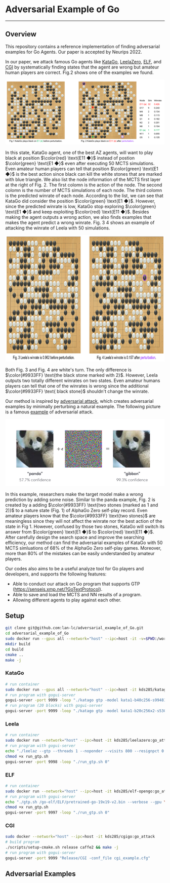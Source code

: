 # Adversarial Example of Go
------
## Overview
This repository contains a reference implementation of finding adversarial examples for Go Agents. Our paper is accepted by Neurips 2022. 

In our paper, we attack famous Go agents like [KataGo](https://github.com/lightvector/KataGo), [LeelaZero](https://github.com/leela-zero/leela-zero), [ELF](https://github.com/pytorch/ELF), and [CGI](https://arxiv.org/abs/2003.06212) by systematically finding states that the agent are wrong but amateur human players are correct. Fig.2 shows one of the examples we found. 

![](game11_mcts.png)

In this state, KataGo agent, one of the best AZ agents, will want to play black at position $\color{red} \text{E11 ◆}$ instead of postion $\color{green} \text{E1 ◆}$ even after executing 50 MCTS simulations. Even amateur human players can tell that position $\color{green} \text{E1 ◆}$ is the best action since black can kill the white stones that are marked with blue triangle. We also list the node information of the MCTS first layer at the right of Fig. 2. The first colomn is the action of the node. The second colomn is the number of MCTS simulations of each node. The third colomn is the predicted winrate of each node. According to the list, we can see that KataGo did consider the position $\color{green} \text{E1 ◆}$. However, since the predicted winrate is low, KataGo stop exploring $\color{green} \text{E1 ◆}$ and keep exploiting  $\color{red} \text{E11 ◆}$. Besides making the agent outputs a wrong action, we also finds examples that makes the agent predict a wrong winrate. Fig. 3 4 shows an example of attacking the winrate of Leela with 50 simulations. 

<img src="leela.png" height="400"/>

Both Fig. 3 and Fig. 4 are white's turn. The only difference is $\color{#9933FF} \text{the black stone marked with 2}$. However, Leela outputs two totally different winrates on two states. Even amateur humans players can tell that one of the winrates is wrong since  the additional $\color{#9933FF} \text{ black stone}$ shouldn't change the winrate.  



Our method is inspired by [adversarial attack](https://arxiv.org/pdf/1412.6572.pdf), which creates adversarial examples by minimally perturbing a natural example. The following picture is a famous [example](https://arxiv.org/pdf/1412.6572.pdf) of adversarial attack.

![Screenshot](panda.png)

In this example, researchers make the target model make a wrong prediction by adding some noise. Similar to the panda example, Fig. 2 is created by a adding $\color{#9933FF} \text{two stones (marked as 1 and 2)}$ to a nature state (Fig. 1) of AlphaGo Zero self-play record. Even amateur players know that the $\color{#9933FF} \text{two stones}$ are meaningless since they will not affect the winrate nor the best action of the state in Fig 1. 
However, confused by those two stones, KataGo will switch its answer from $\color{green} \text{E1 ◆}$ to $\color{red} \text{E11 ◆}$. After carefully design the search space and improve the searching efficiency, our method can find the adversarial examples of KataGo with 50 MCTS simluations of 68% of the AlphaGo Zero self-play games. Moreover, more than 80% of the mistakes can be easily understanded by amateur players. 


Our codes also aims to be a useful analyze tool for Go players and developers, and supports the following features:
- Able to conduct our attack on Go program that supports GTP (https://senseis.xmp.net/?GoTextProtocol). 
- Able to save and load the MCTS and NN results of a program.
- Allowing different agents to play against each other.





## Setup


```bash
git clone git@github.com:lan-lc/adversarial_example_of_Go.git
cd adversarial_example_of_Go
sudo docker run --gpus all --network="host" --ipc=host -it -v=$PWD:/workspace kds285/go-attack
mkdir build
cd build
cmake ..
make -j
```
### KataGo
```bash
# run container
sudo docker run --gpus all --network="host" --ipc=host -it kds285/katago
# run program with gogui-server
gogui-server -port 9999 -loop "./katago gtp -model kata1-b40c256-s9948109056-d2425397051.bin.gz -config gtp_example.cfg"
# run program (20 blocks) with gogui-server
gogui-server -port 9999 -loop "./katago gtp -model kata1-b20c256x2-s5303129600-d1228401921.bin.gz -config gtp_example.cfg"
```
### Leela
```bash
# run container
sudo docker run --network="host" --ipc=host -it kds285/leelazero:go_attack
# run program with gogui-server
echo "./leelaz --gtp --threads 1 --noponder --visits 800 --resignpct 0 --timemanage off --gpu \$1 2>/dev/null" > run_gtp.sh
chmod +x run_gtp.sh
gogui-server -port 9998 -loop "./run_gtp.sh 0"
```
### ELF
```bash
# run container
sudo docker run --network="host" --ipc=host -it kds285/elf-opengo:go_attack
# run program with gogui-server
echo "./gtp.sh /go-elf/ELF/pretrained-go-19x19-v2.bin --verbose --gpu \$1 --num_block 20 --dim 256 --mcts_puct 1.50 --batchsize 8 --mcts_rollout_per_batch 8 --mcts_threads 2 --mcts_rollout_per_thread 400 --resign_thres 0 --mcts_virtual_loss 1 2>&1 | grep --line-buffered \"^= \|custom_output\" | awk '{ if(\$1==\"[custom_output]\") { print \$0; } else { print \$0\"\n\"; system(\"\"); } }'" > run_gtp.sh
chmod +x run_gtp.sh
gogui-server -port 9997 -loop "./run_gtp.sh 0"
```
### CGI
```bash
sudo docker --network="host" --ipc=host -it kds285/cgigo:go_attack
# build program
./scripts/setup-cmake.sh release caffe2 && make -j
# run program with gogui-server
gogui-server -port 9999 "Release/CGI -conf_file cgi_example.cfg"
```
## Adversarial Examples